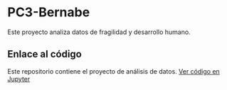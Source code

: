 # PC3-Bernabe
Este proyecto analiza datos de fragilidad y desarrollo humano.

## Enlace al código
Este repositorio contiene el proyecto de análisis de datos.
[Ver código en Jupyter](https://github.com/Camilo0702/PC3-Bernabe/blob/main/index.html)
